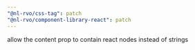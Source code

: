 ```yaml
---
"@nl-rvo/css-tag": patch
"@nl-rvo/component-library-react": patch
---
```


allow the content prop to contain react nodes instead of strings
